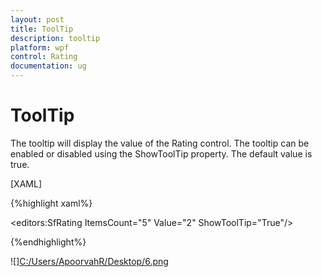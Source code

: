 ```yaml
---
layout: post
title: ToolTip
description: tooltip
platform: wpf
control: Rating
documentation: ug
---
```


# ToolTip

The tooltip will display the value of the Rating control. The tooltip can be enabled or disabled using the ShowToolTip property. The default value is true.

[XAML]

{%highlight xaml%}

<editors:SfRating ItemsCount="5" Value="2" ShowToolTip="True"/>

{%endhighlight%}

![][C:/Users/ApoorvahR/Desktop/6.png](ToolTip_images/ToolTip_img1.png)



